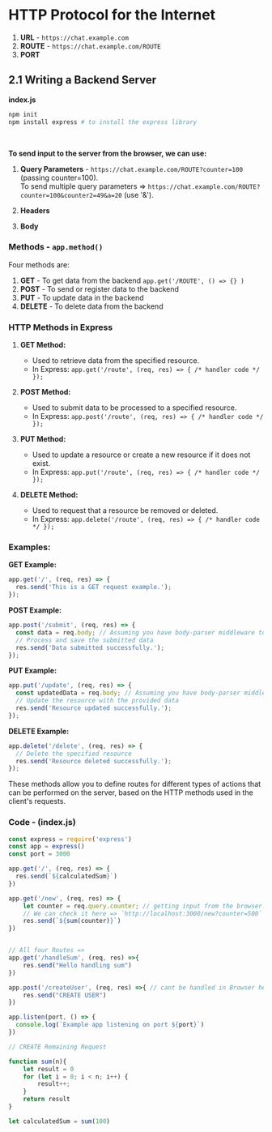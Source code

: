 # HTTP Protocol for the Internet

1. **URL** - `https://chat.example.com`
2. **ROUTE** - `https://chat.example.com/ROUTE`
3. **PORT**

## 2.1 Writing a Backend Server

**index.js**

```bash
npm init
npm install express # to install the express library

```
<br>

**To send input to the server from the browser, we can use:**
1. **Query Parameters** - `https://chat.example.com/ROUTE?counter=100` (passing counter=100).<br>
   To send multiple query parameters =>   `https://chat.example.com/ROUTE?counter=100&counter2=49&a=20` (use '&').
   
2. **Headers**
3. **Body**

### Methods - `app.method()`

Four methods are:

1. **GET** - To get data from the backend `app.get('/ROUTE', () => {} )`
2. **POST** - To send or register data to the backend
3. **PUT** - To update data in the backend
4. **DELETE** - To delete data from the backend

### HTTP Methods in Express

1. **GET Method:**
   - Used to retrieve data from the specified resource.
   - In Express: `app.get('/route', (req, res) => { /* handler code */ });`

2. **POST Method:**
   - Used to submit data to be processed to a specified resource.
   - In Express: `app.post('/route', (req, res) => { /* handler code */ });`

3. **PUT Method:**
   - Used to update a resource or create a new resource if it does not exist.
   - In Express: `app.put('/route', (req, res) => { /* handler code */ });`

4. **DELETE Method:**
   - Used to request that a resource be removed or deleted.
   - In Express: `app.delete('/route', (req, res) => { /* handler code */ });`

### Examples:

**GET Example:**
```javascript
app.get('/', (req, res) => {
  res.send('This is a GET request example.');
});
```

**POST Example:**
```javascript
app.post('/submit', (req, res) => {
  const data = req.body; // Assuming you have body-parser middleware to parse the request body.
  // Process and save the submitted data
  res.send('Data submitted successfully.');
});
```

**PUT Example:**
```javascript
app.put('/update', (req, res) => {
  const updatedData = req.body; // Assuming you have body-parser middleware.
  // Update the resource with the provided data
  res.send('Resource updated successfully.');
});
```

**DELETE Example:**
```javascript
app.delete('/delete', (req, res) => {
  // Delete the specified resource
  res.send('Resource deleted successfully.');
});
```

These methods allow you to define routes for different types of actions that can be performed on the server, based on the HTTP methods used in the client's requests.

### Code - (index.js)

```javascript
const express = require('express')
const app = express()
const port = 3000

app.get('/', (req, res) => {
  res.send(`${calculatedSum}`)
})

app.get('/new', (req, res) => {
    let counter = req.query.counter; // getting input from the browser.
    // We can check it here => `http://localhost:3000/new?counter=500`
    res.send(`${sum(counter)}`)
})


// All four Routes =>
app.get('/handleSum', (req, res) =>{
    res.send("Hello handling sum")
})

app.post('/createUser', (req, res) =>{ // cant be handled in Browser hence we use postman
    res.send("CREATE USER")
})

app.listen(port, () => {
  console.log(`Example app listening on port ${port}`)
})

// CREATE Remaining Request

function sum(n){
    let result = 0
    for (let i = 0; i < n; i++) {
        result++;
    }
    return result
}

let calculatedSum = sum(100)
```